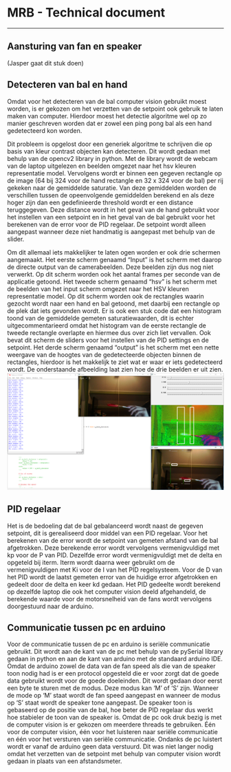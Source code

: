 # MRB - Technical document
---


## Aansturing van fan en speaker
(Jasper gaat dit stuk doen)

## Detecteren van bal en hand
Omdat voor het detecteren van de bal computer vision gebruikt moest worden, is er gekozen om het verzetten van de setpoint ook gebruik te laten maken van computer.
Hierdoor moest het detectie algoritme wel op zo manier geschreven worden dat er zowel een ping pong bal als een hand gedetecteerd kon worden.

Dit probleem is opgelost door een generiek algoritme te schrijven die op basis van kleur contrast objecten kan detecteren. Dit wordt gedaan met behulp van de opencv2 library in python. Met de library wordt de webcam van de laptop uitgelezen en beelden omgezet naar het hsv kleuren representatie model. Vervolgens wordt er binnen een gegeven rectangle  op de image (64 bij 324 voor de hand rectangle en 32 x 324 voor de bal) per rij gekeken naar de gemiddelde saturatie. Van deze gemiddelden worden de verschillen tussen de opeenvolgende gemiddelden berekend en als deze hoger zijn dan een gedefinieerde threshold wordt er een distance teruggegeven. Deze distance wordt in het geval van de hand gebruikt voor het instellen van een setpoint en in het geval van de bal gebruikt voor het berekenen van de error voor de PID regelaar. De setpoint wordt alleen aangepast wanneer deze niet handmatig is aangepast met behulp van de slider.

Om dit allemaal iets makkelijker te laten ogen worden er ook drie schermen aangemaakt.
Het eerste scherm genaamd “Input” is het scherm met daarop de directe output van de camerabeelden. Deze beelden zijn dus nog niet verwerkt. Op dit scherm worden ook het aantal frames per seconde van de applicatie getoond.
Het tweede scherm genaamd “hsv” is het scherm met de beelden van het input scherm omgezet naar het HSV kleuren representatie model. Op dit scherm worden ook de rectangles waarin gezocht wordt naar een hand en bal getoond, met daarbij een rectangle op de plek dat iets gevonden wordt. Er is ook een stuk code dat een histogram toond van de gemiddelde gemeten saturatiewaarden, dit is echter uitgecommentarieerd omdat het histogram van de eerste rectangle de tweede rectangle overlapte en hiermee dus over zich liet vervallen. Ook bevat dit scherm de sliders voor het instellen van de PID settings en de setpoint.
Het derde scherm genaamd “output” is het scherm met een nette weergave van de hoogtes van de gedetecteerde objecten binnen de rectangles, hierdoor is het makkelijk te ziet wat er waar er iets gedetecteerd wordt. De onderstaande afbeelding laat zien hoe de drie beelden er uit zien.
![Vision example](Vision.PNG)

## PID regelaar
Het is de bedoeling dat de bal gebalanceerd wordt naast de gegeven setpoint, dit is gerealiseerd door middel van een PID regelaar. Voor het berekenen van de error wordt de setpoint van gemeten afstand van de bal afgetrokken. Deze berekende error wordt vervolgens vermenigvuldigd met kp voor de P van PID. Dezelfde error wordt vermenigvuldigt met de delta en opgeteld bij iterm. Iterm wordt daarna weer gebruikt om de vermenigvuldigen met Ki voor de I van het PID regelsysteem. Voor de D van het PID wordt de laatst gemeten error van de huidige error afgetrokken en gedeelt door de delta en keer kd gedaan.
Het PID gedeelte wordt berekend op dezelfde laptop die ook het computer vision deeld afgehandeld, de berekende waarde voor de motorsnelheid van de fans wordt vervolgens doorgestuurd naar de arduino.

## Communicatie tussen pc en arduino
Voor de communicatie tussen de pc en arduino is seriële communicatie gebruikt. Dit wordt aan de kant van de pc met behulp van de pySerial library gedaan in python en aan de kant van arduino met de standaard arduino IDE. Omdat de arduino zowel de data van de fan speed als die van de speaker toon nodig had is er een protocol opgesteld die er voor zorgt dat de goede data gebruikt wordt voor de goede doeleinden. Dit wordt gedaan door eerst een byte te sturen met de modus. Deze modus kan ‘M’ of ‘S’ zijn. Wanneer de mode op ‘M’ staat wordt de fan speed aangepast en wanneer de modus op ‘S’ staat wordt de speaker tone aangepast. De speaker toon is gebaseerd op de positie van de bal, hoe beter de PID regelaar dus werkt hoe stabieler de toon van de speaker is.
Omdat de pc ook druk bezig is met de computer vision is er gekozen om meerdere threads te gebruiken. Één voor de computer vision, één voor het luisteren naar seriële communicatie en één voor het versturen van seriële communicatie. Ondanks de pc luistert wordt er vanaf de arduino geen data verstuurd. Dit was niet langer nodig omdat het verzetten van de setpoint met behulp van computer vision wordt gedaan in plaats van een afstandsmeter.
